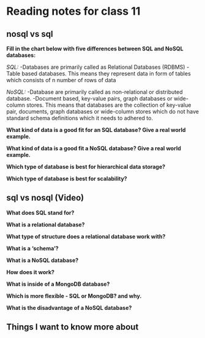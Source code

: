 # Reading notes for class 11

## nosql vs sql

**Fill in the chart below with five differences between SQL and NoSQL databases:**

*SQL:*
-Databases are primarily called as Relational Databases (RDBMS)
-Table based databases. This means they represent data in form of tables which consists of n number of rows of data

*NoSQL:*
-Database are primarily called as non-relational or distributed database.
-Document based, key-value pairs, graph databases or wide-column stores. This means that databases are the collection of key-value pair, documents, graph databases or wide-column stores which do not have standard schema definitions which it needs to adhered to.

**What kind of data is a good fit for an SQL database? Give a real world example.**

**What kind of data is a good fit a NoSQL database? Give a real world example.**

**Which type of database is best for hierarchical data storage?**

**Which type of database is best for scalability?**

## sql vs nosql (Video)

**What does SQL stand for?**

**What is a relational database?**

**What type of structure does a relational database work with?**

**What is a ‘schema’?**

**What is a NoSQL database?**

**How does it work?**

**What is inside of a MongoDB database?**

**Which is more flexible - SQL or MongoDB? and why.**

**What is the disadvantage of a NoSQL database?**

## Things I want to know more about
